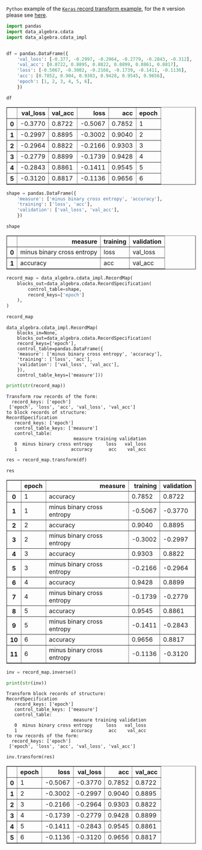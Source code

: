 
`Python` example of the [`Keras` record transform example](http://winvector.github.io/FluidData/FluidDataReshapingWithCdata.html), for the `R` version please see [here]().


```python
import pandas
import data_algebra.cdata
import data_algebra.cdata_impl


df = pandas.DataFrame({
    'val_loss': [-0.377, -0.2997, -0.2964, -0.2779, -0.2843, -0.312],
    'val_acc': [0.8722, 0.8895, 0.8822, 0.8899, 0.8861, 0.8817],
    'loss': [-0.5067, -0.3002, -0.2166, -0.1739, -0.1411, -0.1136],
    'acc': [0.7852, 0.904, 0.9303, 0.9428, 0.9545, 0.9656],
    'epoch': [1, 2, 3, 4, 5, 6],
    })

df
```




<div>
<style scoped>
    .dataframe tbody tr th:only-of-type {
        vertical-align: middle;
    }

    .dataframe tbody tr th {
        vertical-align: top;
    }

    .dataframe thead th {
        text-align: right;
    }
</style>
<table border="1" class="dataframe">
  <thead>
    <tr style="text-align: right;">
      <th></th>
      <th>val_loss</th>
      <th>val_acc</th>
      <th>loss</th>
      <th>acc</th>
      <th>epoch</th>
    </tr>
  </thead>
  <tbody>
    <tr>
      <th>0</th>
      <td>-0.3770</td>
      <td>0.8722</td>
      <td>-0.5067</td>
      <td>0.7852</td>
      <td>1</td>
    </tr>
    <tr>
      <th>1</th>
      <td>-0.2997</td>
      <td>0.8895</td>
      <td>-0.3002</td>
      <td>0.9040</td>
      <td>2</td>
    </tr>
    <tr>
      <th>2</th>
      <td>-0.2964</td>
      <td>0.8822</td>
      <td>-0.2166</td>
      <td>0.9303</td>
      <td>3</td>
    </tr>
    <tr>
      <th>3</th>
      <td>-0.2779</td>
      <td>0.8899</td>
      <td>-0.1739</td>
      <td>0.9428</td>
      <td>4</td>
    </tr>
    <tr>
      <th>4</th>
      <td>-0.2843</td>
      <td>0.8861</td>
      <td>-0.1411</td>
      <td>0.9545</td>
      <td>5</td>
    </tr>
    <tr>
      <th>5</th>
      <td>-0.3120</td>
      <td>0.8817</td>
      <td>-0.1136</td>
      <td>0.9656</td>
      <td>6</td>
    </tr>
  </tbody>
</table>
</div>




```python
shape = pandas.DataFrame({
    'measure': ['minus binary cross entropy', 'accuracy'],
    'training': ['loss', 'acc'],
    'validation': ['val_loss', 'val_acc'],
    })

shape
```




<div>
<style scoped>
    .dataframe tbody tr th:only-of-type {
        vertical-align: middle;
    }

    .dataframe tbody tr th {
        vertical-align: top;
    }

    .dataframe thead th {
        text-align: right;
    }
</style>
<table border="1" class="dataframe">
  <thead>
    <tr style="text-align: right;">
      <th></th>
      <th>measure</th>
      <th>training</th>
      <th>validation</th>
    </tr>
  </thead>
  <tbody>
    <tr>
      <th>0</th>
      <td>minus binary cross entropy</td>
      <td>loss</td>
      <td>val_loss</td>
    </tr>
    <tr>
      <th>1</th>
      <td>accuracy</td>
      <td>acc</td>
      <td>val_acc</td>
    </tr>
  </tbody>
</table>
</div>




```python
record_map = data_algebra.cdata_impl.RecordMap(
    blocks_out=data_algebra.cdata.RecordSpecification(
        control_table=shape,
        record_keys=['epoch']
    ),
)

record_map
```




    data_algebra.cdata_impl.RecordMap(
        blocks_in=None,
        blocks_out=data_algebra.cdata.RecordSpecification(
        record_keys=['epoch'],
        control_table=pandas.DataFrame({
        'measure': ['minus binary cross entropy', 'accuracy'],
        'training': ['loss', 'acc'],
        'validation': ['val_loss', 'val_acc'],
        }),
        control_table_keys=['measure']))




```python
print(str(record_map))
```

    Transform row records of the form:
      record_keys: ['epoch']
     ['epoch', 'loss', 'acc', 'val_loss', 'val_acc']
    to block records of structure:
    RecordSpecification
       record_keys: ['epoch']
       control_table_keys: ['measure']
       control_table:
                             measure training validation
       0  minus binary cross entropy     loss   val_loss
       1                    accuracy      acc    val_acc
    



```python
res = record_map.transform(df)

res
```




<div>
<style scoped>
    .dataframe tbody tr th:only-of-type {
        vertical-align: middle;
    }

    .dataframe tbody tr th {
        vertical-align: top;
    }

    .dataframe thead th {
        text-align: right;
    }
</style>
<table border="1" class="dataframe">
  <thead>
    <tr style="text-align: right;">
      <th></th>
      <th>epoch</th>
      <th>measure</th>
      <th>training</th>
      <th>validation</th>
    </tr>
  </thead>
  <tbody>
    <tr>
      <th>0</th>
      <td>1</td>
      <td>accuracy</td>
      <td>0.7852</td>
      <td>0.8722</td>
    </tr>
    <tr>
      <th>1</th>
      <td>1</td>
      <td>minus binary cross entropy</td>
      <td>-0.5067</td>
      <td>-0.3770</td>
    </tr>
    <tr>
      <th>2</th>
      <td>2</td>
      <td>accuracy</td>
      <td>0.9040</td>
      <td>0.8895</td>
    </tr>
    <tr>
      <th>3</th>
      <td>2</td>
      <td>minus binary cross entropy</td>
      <td>-0.3002</td>
      <td>-0.2997</td>
    </tr>
    <tr>
      <th>4</th>
      <td>3</td>
      <td>accuracy</td>
      <td>0.9303</td>
      <td>0.8822</td>
    </tr>
    <tr>
      <th>5</th>
      <td>3</td>
      <td>minus binary cross entropy</td>
      <td>-0.2166</td>
      <td>-0.2964</td>
    </tr>
    <tr>
      <th>6</th>
      <td>4</td>
      <td>accuracy</td>
      <td>0.9428</td>
      <td>0.8899</td>
    </tr>
    <tr>
      <th>7</th>
      <td>4</td>
      <td>minus binary cross entropy</td>
      <td>-0.1739</td>
      <td>-0.2779</td>
    </tr>
    <tr>
      <th>8</th>
      <td>5</td>
      <td>accuracy</td>
      <td>0.9545</td>
      <td>0.8861</td>
    </tr>
    <tr>
      <th>9</th>
      <td>5</td>
      <td>minus binary cross entropy</td>
      <td>-0.1411</td>
      <td>-0.2843</td>
    </tr>
    <tr>
      <th>10</th>
      <td>6</td>
      <td>accuracy</td>
      <td>0.9656</td>
      <td>0.8817</td>
    </tr>
    <tr>
      <th>11</th>
      <td>6</td>
      <td>minus binary cross entropy</td>
      <td>-0.1136</td>
      <td>-0.3120</td>
    </tr>
  </tbody>
</table>
</div>




```python
inv = record_map.inverse()

print(str(inv))
```

    Transform block records of structure:
    RecordSpecification
       record_keys: ['epoch']
       control_table_keys: ['measure']
       control_table:
                             measure training validation
       0  minus binary cross entropy     loss   val_loss
       1                    accuracy      acc    val_acc
    to row records of the form:
      record_keys: ['epoch']
     ['epoch', 'loss', 'acc', 'val_loss', 'val_acc']
    



```python
inv.transform(res)
```




<div>
<style scoped>
    .dataframe tbody tr th:only-of-type {
        vertical-align: middle;
    }

    .dataframe tbody tr th {
        vertical-align: top;
    }

    .dataframe thead th {
        text-align: right;
    }
</style>
<table border="1" class="dataframe">
  <thead>
    <tr style="text-align: right;">
      <th></th>
      <th>epoch</th>
      <th>loss</th>
      <th>val_loss</th>
      <th>acc</th>
      <th>val_acc</th>
    </tr>
  </thead>
  <tbody>
    <tr>
      <th>0</th>
      <td>1</td>
      <td>-0.5067</td>
      <td>-0.3770</td>
      <td>0.7852</td>
      <td>0.8722</td>
    </tr>
    <tr>
      <th>1</th>
      <td>2</td>
      <td>-0.3002</td>
      <td>-0.2997</td>
      <td>0.9040</td>
      <td>0.8895</td>
    </tr>
    <tr>
      <th>2</th>
      <td>3</td>
      <td>-0.2166</td>
      <td>-0.2964</td>
      <td>0.9303</td>
      <td>0.8822</td>
    </tr>
    <tr>
      <th>3</th>
      <td>4</td>
      <td>-0.1739</td>
      <td>-0.2779</td>
      <td>0.9428</td>
      <td>0.8899</td>
    </tr>
    <tr>
      <th>4</th>
      <td>5</td>
      <td>-0.1411</td>
      <td>-0.2843</td>
      <td>0.9545</td>
      <td>0.8861</td>
    </tr>
    <tr>
      <th>5</th>
      <td>6</td>
      <td>-0.1136</td>
      <td>-0.3120</td>
      <td>0.9656</td>
      <td>0.8817</td>
    </tr>
  </tbody>
</table>
</div>


